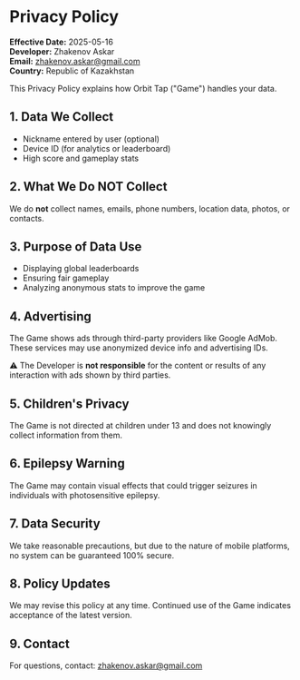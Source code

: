 # Privacy Policy

**Effective Date:** 2025-05-16  
**Developer:** Zhakenov Askar  
**Email:** zhakenov.askar@gmail.com  
**Country:** Republic of Kazakhstan

This Privacy Policy explains how Orbit Tap ("Game") handles your data.

## 1. Data We Collect
- Nickname entered by user (optional)
- Device ID (for analytics or leaderboard)
- High score and gameplay stats

## 2. What We Do NOT Collect
We do **not** collect names, emails, phone numbers, location data, photos, or contacts.

## 3. Purpose of Data Use
- Displaying global leaderboards
- Ensuring fair gameplay
- Analyzing anonymous stats to improve the game

## 4. Advertising
The Game shows ads through third-party providers like Google AdMob. These services may use anonymized device info and advertising IDs.

⚠️ The Developer is **not responsible** for the content or results of any interaction with ads shown by third parties.

## 5. Children's Privacy
The Game is not directed at children under 13 and does not knowingly collect information from them.

## 6. Epilepsy Warning
The Game may contain visual effects that could trigger seizures in individuals with photosensitive epilepsy.

## 7. Data Security
We take reasonable precautions, but due to the nature of mobile platforms, no system can be guaranteed 100% secure.

## 8. Policy Updates
We may revise this policy at any time. Continued use of the Game indicates acceptance of the latest version.

## 9. Contact
For questions, contact: zhakenov.askar@gmail.com

